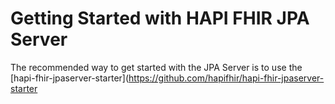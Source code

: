 # Getting Started with HAPI FHIR JPA Server

The recommended way to get started with the JPA Server is to use the [hapi-fhir-jpaserver-starter](https://github.com/hapifhir/hapi-fhir-jpaserver-starter

